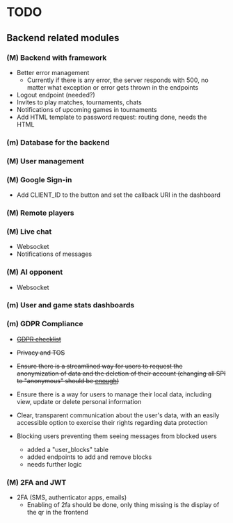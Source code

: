 # TODO

## Backend related modules

### (M) Backend with framework

- Better error management
  - Currently if there is any error, the server responds with 500,
    no matter what exception or error gets thrown in the endpoints
- Logout endpoint (needed?)
- Invites to play matches, tournaments, chats
- Notifications of upcoming games in tournaments
- Add HTML template to password request: routing done, needs the HTML

### (m) Database for the backend

### (M) User management

### (M) Google Sign-in

- Add CLIENT_ID to the button and set the callback URI in the dashboard

### (M) Remote players

### (M) Live chat

- Websocket
- Notifications of messages

### (M) AI opponent

- Websocket

### (m) User and game stats dashboards

### (m) GDPR Compliance

- ~~[GDPR checklist](https://gdpr.eu/checklist/?cn-reloaded=1)~~
- ~~Privacy and TOS~~
- ~~Ensure there is a streamlined way for users to request the anonymization of data and
  the deletion of their account (changing all SPI to "anonymous" should be [enough](https://www.ris.bka.gv.at/Dokumente/Dsk/DSBT_20181205_DSB_D123_270_0009_DSB_2018_00/DSBT_20181205_DSB_D123_270_0009_DSB_2018_00.html]))~~
- Ensure there is a way for users to manage their local data, including
  view, update or delete personal information
- Clear, transparent communication about the user's data, with an easily accessible
  option to exercise their rights regarding data protection

- Blocking users preventing them seeing messages from blocked users
  - added a "user_blocks" table
  - added endpoints to add and remove blocks
  - needs further logic

### (M) 2FA and JWT

- 2FA (SMS, authenticator apps, emails)
  - Enabling of 2fa should be done,
    only thing missing is the display of the qr in the frontend

